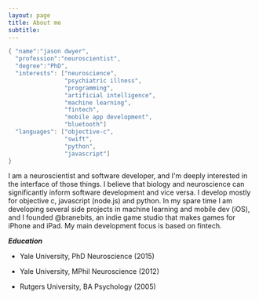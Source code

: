 ```yaml
---
layout: page
title: About me
subtitle: 
---
```


```swift
{ "name":"jason dwyer",
  "profession":"neuroscientist",
  "degree":"PhD",
  "interests": ["neuroscience",
                "psychiatric illness",
                "programming", 
                "artificial intelligence",
                "machine learning",
                "fintech",
                "mobile app development",
                "bluetooth"]
  "languages": ["objective-c",
                "swift",
                "python",
                "javascript"]
}
```

I am a neuroscientist and software developer, and I'm deeply interested in the interface of those things. I believe that biology and neuroscience can significantly inform software development and vice versa. I develop mostly for objective c, javascript (node.js) and python. In my spare time I am developing several side projects in machine learning and mobile dev (iOS), and I founded @branebits, an indie game studio that makes games for iPhone and iPad. My main development focus is based on fintech.

**_Education_**

- Yale University, PhD Neuroscience (2015)

- Yale University, MPhil Neuroscience (2012)

- Rutgers University, BA Psychology (2005)
